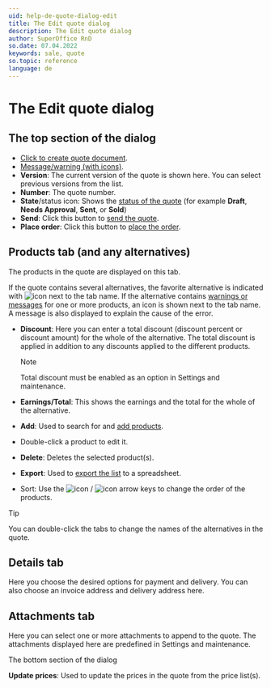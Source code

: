 ```yaml
---
uid: help-de-quote-dialog-edit
title: The Edit quote dialog
description: The Edit quote dialog
author: SuperOffice RnD
so.date: 07.04.2022
keywords: sale, quote
so.topic: reference
language: de
---
```


# The Edit quote dialog

## The top section of the dialog

* [Click to create quote document][1].
* [Message/warning (with icons)][9].
* **Version**: The current version of the quote is shown here. You can select previous versions from the list.
* **Number**: The quote number.
* **State**/status icon: Shows the [status of the quote][8] (for example **Draft**, **Needs Approval**, **Sent**, or **Sold**)
* **Send**: Click this button to [send the quote][3].
* **Place order**: Click this button to [place the order][4].

## Products tab (and any alternatives)

The products in the quote are displayed on this tab.

If the quote contains several alternatives, the favorite alternative is indicated with ![icon][img1] next to the tab name. If the alternative contains [warnings or messages][9] for one or more products, an icon is shown next to the tab name. A message is also displayed to explain the cause of the error.

* **Discount**: Here you can enter a total discount (discount percent or discount amount) for the whole of the alternative. The total discount is applied in addition to any discounts applied to the different products.

    > [!NOTE]
    > Total discount must be enabled as an option in Settings and maintenance.

* **Earnings/Total**: This shows the earnings and the total for the whole of the alternative.
* **Add**: Used to search for and [add products][6].
* Double-click a product to edit it.
* **Delete**: Deletes the selected product(s).
* **Export**: Used to [export the list][7] to a spreadsheet.
* Sort: Use the ![icon][img2] / ![icon][img3] arrow keys to change the order of the products.

> [!TIP]
> You can double-click the tabs to change the names of the alternatives in the quote.

## Details tab

Here you choose the desired options for payment and delivery. You can also choose an invoice address and delivery address here.

## Attachments tab

Here you can select one or more attachments to append to the quote. The attachments displayed here are predefined in Settings and maintenance.

The bottom section of the dialog

**Update prices**: Used to update the prices in the quote from the price list(s).

<!-- Referenced links -->
[1]: ../create-quote-document.md
[3]: ../send.md
[4]: ../create-order.md
[6]: ../add-product.md
[8]: ../index.md#status
[9]: ../add-product.md#warning
[7]: ../../../learn/section-tabs/export-archives.md

<!-- Referenced images -->
[img1]: ../../../../../common/icons/favourite-yes.png
[img2]: ../../../../media/icons/arrow-up.png
[img3]: ../../../../media/icons/arrow-down.png

